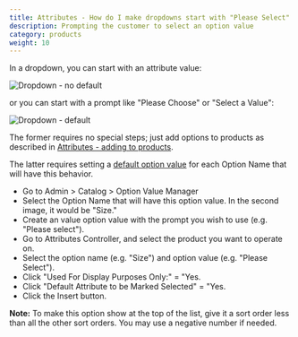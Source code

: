 ```yaml
---
title: Attributes - How do I make dropdowns start with "Please Select" 
description: Prompting the customer to select an option value 
category: products
weight: 10
---
```


In a dropdown, you can start with an attribute value:

![Dropdown - no default](/images/dropdown_no_default.png)

or you can start with a prompt like "Please Choose" or "Select a Value": 

![Dropdown - default](/images/dropdown_default.png)

The former requires no special steps; just add options to products as described in [Attributes - adding to products](/user/products/attributes/). 

The latter requires setting a [default option value](/user/products/attributes/#default-option-value) for each Option Name that will have this behavior. 

- Go to Admin > Catalog > Option Value Manager 
- Select the Option Name that will have this option value.  In the second image, it would be "Size." 
- Create an value option value with the prompt you wish to use (e.g. "Please select"). 
- Go to Attributes Controller, and select the product you want to operate on.
- Select the option name (e.g. "Size") and option value (e.g. "Please Select").
- Click "Used For Display Purposes Only:" = "Yes.
- Click "Default Attribute to be Marked Selected" = "Yes.
- Click the Insert button. 

**Note:** To make this option show at the top of the list, give it a sort order less than all the other sort orders.  You may use a negative number if needed. 

